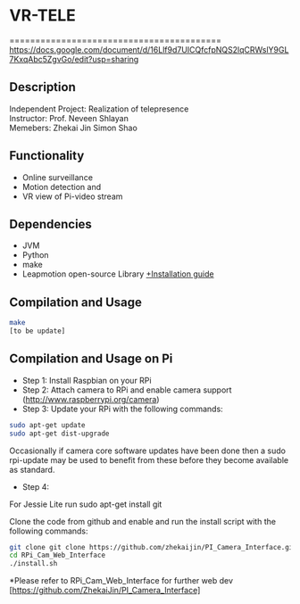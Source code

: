 # VR-TELE
=========================================
https://docs.google.com/document/d/16Llf9d7UICQfcfpNQS2lqCRWslY9GL7KxqAbc5ZgvGo/edit?usp=sharing

## Description ##

Independent Project: Realization of telepresence \
Instructor: Prof. Neveen Shlayan\
Memebers: Zhekai Jin Simon Shao

## Functionality ##
* Online surveillance 
* Motion detection and 
* VR view of Pi-video stream

## Dependencies ##
* JVM
* Python
* make
* Leapmotion open-source Library 
[+Installation guide](https://github.com/ZhekaiJin/VR-TELE/blob/master/src/README.md)

## Compilation and Usage ##
```bash
make
[to be update]
```

## Compilation and Usage on Pi ##
* Step 1: Install Raspbian on your RPi
* Step 2: Attach camera to RPi and enable camera support (http://www.raspberrypi.org/camera)
* Step 3: Update your RPi with the following commands:
```bash
sudo apt-get update
sudo apt-get dist-upgrade
```
Occasionally if camera core software updates have been done then a sudo rpi-update may be used to benefit from these before they become available as standard.

* Step 4:

For Jessie Lite run sudo apt-get install git

Clone the code from github and enable and run the install script with the following commands:
```bash
git clone git clone https://github.com/zhekaijin/PI_Camera_Interface.git
cd RPi_Cam_Web_Interface
./install.sh
```
*Please refer to RPi_Cam_Web_Interface for further web dev [https://github.com/ZhekaiJin/PI_Camera_Interface]
